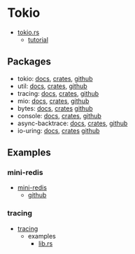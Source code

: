 # Tokio

- [tokio.rs](https://tokio.rs/)
  - [tutorial](https://tokio.rs/tokio/tutorial)

## Packages

- tokio: [docs](https://docs.rs/tokio/latest/tokio), [crates](https://crates.io/crates/tokio), [github](https://github.com/tokio-rs/tokio)
- util: [docs](https://docs.rs/tokio-util/latest/tokio_util), [crates](https://crates.io/crates/tokio-util), [github](https://github.com/tokio-rs/tokio/tree/master/tokio-util)
- tracing: [docs](https://docs.rs/tracing/latest/tracing), [crates](https://crates.io/crates/tracing), [github](https://github.com/tokio-rs/tracing)
- mio: [docs](https://docs.rs/mio/latest/mio), [crates](https://crates.io/crates/mio), [github](https://github.com/tokio-rs/mio)
- bytes: [docs](https://docs.rs/bytes/latest/bytes), [crates](https://crates.io/crates/bytes) [github]()
- console: [docs](https://docs.rs/tokio-console/latest/tokio_console), [crates](https://crates.io/crates/tokio-console), [github](https://github.com/tokio-rs/console)
- async-backtrace: [docs](https://docs.rs/async-backtrace/latest/async_backtrace), [crates](https://crates.io/crates/async-backtrace), [github](https://github.com/tokio-rs/async-backtrace)
- io-uring: [docs](https://docs.rs/tokio-uring/latest/tokio_uring), [crates](https://crates.io/crates/tokio-uring) [github](https://github.com/tokio-rs/io-uring)

## Examples

### mini-redis

- [mini-redis](mini-redis/README.md)
  - [github](https://github.com/tokio-rs/mini-redis)

### tracing

- [tracing](tracing/README.md)
  - examples
    - [lib.rs](tracing/lib.rs)

